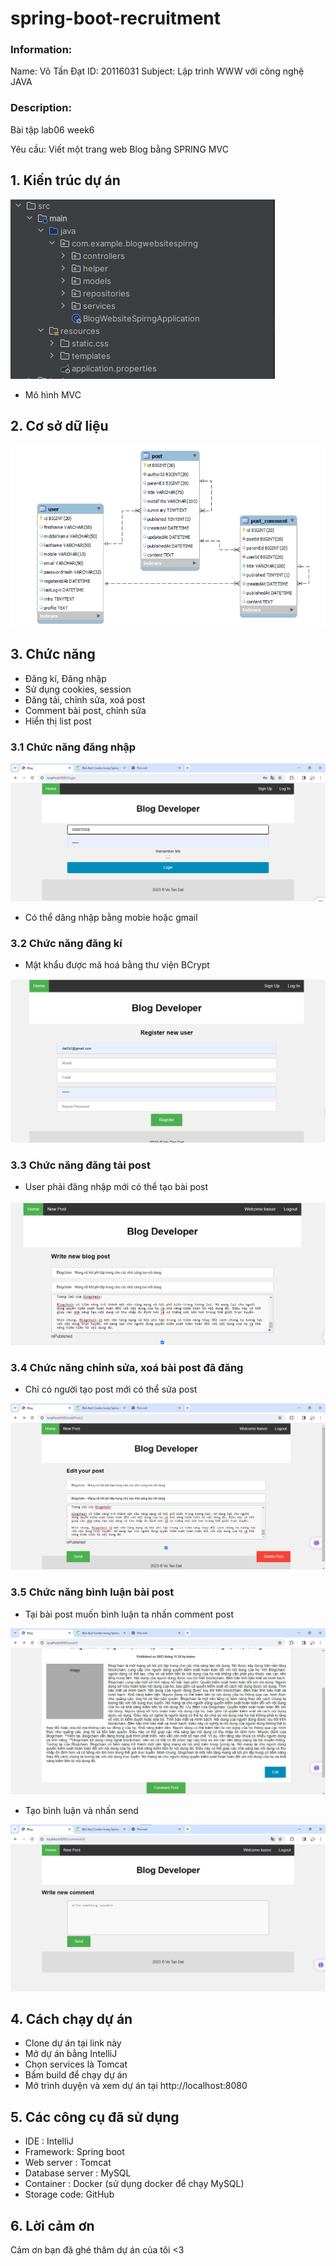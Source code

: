 # spring-boot-recruitment


### Information:

Name: Võ Tấn Đạt
ID: 20116031
Subject: Lập trình WWW với công nghệ JAVA

### Description:

Bài tập lab06 week6

Yêu cầu: Viết một trang web Blog bằng SPRING MVC

## 1. Kiến trúc dự án

![Alt text](./images/kientruc.png)

- Mô hình MVC

## 2. Cơ sở dữ liệu

![Alt text](./images/csdl.png)

## 3. Chức năng

- Đăng kí, Đăng nhập 
- Sử dụng cookies, session
- Đăng tải, chỉnh sửa, xoá post
- Comment bài post, chỉnh sửa
- Hiển thị list post
### 3.1 Chức năng đăng nhập
![Alt text](./images/login.png)

- Có thể dăng nhập bằng mobie hoặc gmail

### 3.2 Chức năng đăng kí


- Mật khẩu được mã hoá bằng thư viện BCrypt

![img.png](./images/regster.png)
### 3.3 Chức năng đăng tải post 
- User phải đăng nhập mới có thể tạo bài post 

![img.png](./images/createPost.png)

### 3.4 Chức năng chỉnh sửa, xoá bài post đã đăng
- Chỉ có người tạo post mới có thể sửa post

![img.png](./images/EditPost.png)
### 3.5 Chức năng bình luận bài post
- Tại bài post muốn bình luận ta nhấn comment post 

![img.png](./images/comment.png)

- Tạo bình luận và nhấn send

![img.png](./images/createComment.png)
## 4. Cách chạy dự án

- Clone dự án tại link này
- Mở dự án bằng IntelliJ
- Chọn services là Tomcat
- Bấm build để chạy dự án
- Mở trình duyện và xem dự án tại http://localhost:8080

## 5. Các công cụ đã sử dụng

- IDE : IntelliJ
-  Framework: Spring boot
- Web server : Tomcat
- Database server : MySQL
- Container : Docker (sử dụng docker để chạy MySQL)
- Storage code: GitHub

## 6. Lời cảm ơn

Cảm ơn bạn đã ghé thăm dự án của tôi <3
